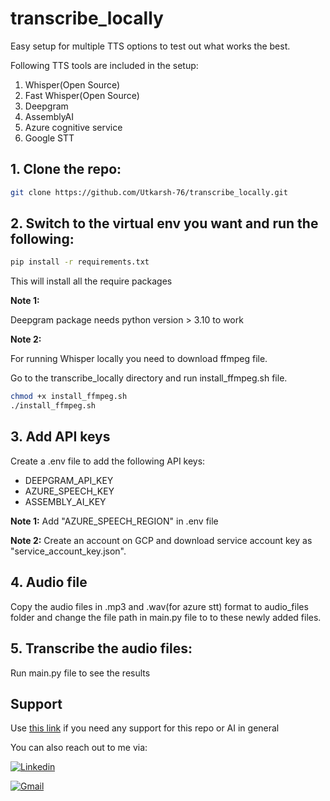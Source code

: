 # transcribe_locally

Easy setup for multiple TTS options to test out what works the best. 

Following TTS tools are included in the setup:
1. Whisper(Open Source)
2. Fast Whisper(Open Source)
3. Deepgram
4. AssemblyAI
5. Azure cognitive service
6. Google STT


## 1. Clone the repo:

```bash
git clone https://github.com/Utkarsh-76/transcribe_locally.git
```

## 2. Switch to the virtual env you want and run the following:

```bash
pip install -r requirements.txt
```
This will install all the require packages

**Note 1:** 

Deepgram package needs python version > 3.10 to work

**Note 2:** 

For running Whisper locally you need to download ffmpeg file.

Go to the transcribe_locally directory and run install_ffmpeg.sh file.

```bash
chmod +x install_ffmpeg.sh
./install_ffmpeg.sh
```

## 3. Add API keys
Create a .env file to add the following API keys:

- DEEPGRAM_API_KEY
- AZURE_SPEECH_KEY
- ASSEMBLY_AI_KEY

**Note 1:** Add "AZURE_SPEECH_REGION" in .env file

**Note 2:** Create an account on GCP and download service account key as "service_account_key.json".

## 4. Audio file
Copy the audio files in .mp3 and .wav(for azure stt) format to audio_files folder and change the file path in main.py file to to these newly added files.

## 5. Transcribe the audio files:
Run main.py file to see the results


## Support

Use [this link](https://calendly.com/agarwal-ut76/30min) if you need any support for this repo or AI in general

You can also reach out to me via:

[![Linkedin](https://img.shields.io/badge/linkedin-%230077B5.svg?style=for-the-badge&logo=linkedin&logoColor=white)](https://www.linkedin.com/in/utkarsh-data-agarwal/)

[![Gmail](https://img.shields.io/badge/Gmail-D14836?style=for-the-badge&logo=gmail&logoColor=white)](mailto:agarwal.ut76@gmail.com)
